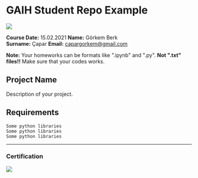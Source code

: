 # GAIH Student Repo Example
![](img/logo.png)

**Course Date:**  15.02.2021
**Name:** Görkem Berk   
**Surname:** Çapar
**Email:** capargorkem@gmail.com  

**Note:** Your homeworks can be formats like ".ipynb" and ".py". **Not ".txt" files!!** Make sure that your codes works.  

## Project Name
Description of your project.

## Requirements
```
Some python libraries
Some python libraries
Some python libraries
```
---

### Certification
![](img/certificate_ex.png) 

